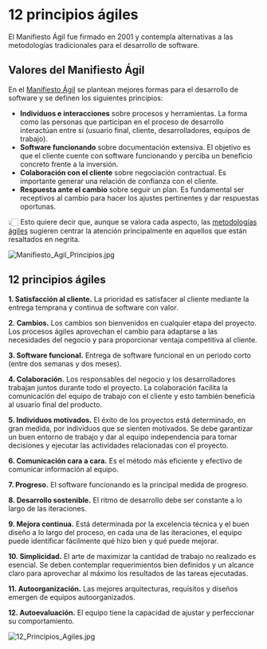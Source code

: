 ﻿# 12 principios ágiles

El Manifiesto Ágil fue firmado en 2001 y contempla alternativas a las metodologías tradicionales para el desarrollo de software.

## Valores del Manifiesto Ágil

En el  [Manifiesto Ágil](https://agilemanifesto.org/iso/es/manifesto.html)  se plantean mejores formas para el desarrollo de software y se definen los siguientes principios:

-   **Individuos e interacciones** sobre procesos y herramientas. La forma como las personas que participan en el proceso de desarrollo interactúan entre sí (usuario final, cliente, desarrolladores, equipos de trabajo).
-   **Software funcionando** sobre documentación extensiva. El objetivo es que el cliente cuente con software funcionando y perciba un beneficio concreto frente a la inversión.
-   **Colaboración con el cliente** sobre negociación contractual. Es importante generar una relación de confianza con el cliente.
-   **Respuesta ante el cambio** sobre seguir un plan. Es fundamental ser receptivos al cambio para hacer los ajustes pertinentes y dar respuestas oportunas.

👆🏻 Esto quiere decir que, aunque se valora cada aspecto, las  [metodologías ágiles](https://platzi.com/blog/amb-que-son-las-metodologias-agiles/)  sugieren centrar la atención principalmente en aquellos que están resaltados en negrita.

![Manifiesto_Agil_Principios.jpg](https://static.platzi.com/media/user_upload/Manifiesto_Agil_Principios-5ec71d27-368d-4bff-88f5-578354c929dc.jpg)

## **12 principios ágiles**

**1. Satisfacción al cliente.** La prioridad es satisfacer al cliente mediante la entrega temprana y continua de software con valor.

**2. Cambios.** Los cambios son bienvenidos en cualquier etapa del proyecto. Los procesos ágiles aprovechan el cambio para adaptarse a las necesidades del negocio y para proporcionar ventaja competitiva al cliente.

**3. Software funcional.** Entrega de software funcional en un periodo corto (entre dos semanas y dos meses).

**4. Colaboración.** Los responsables del negocio y los desarrolladores trabajan juntos durante todo el proyecto. La colaboración facilita la comunicación del equipo de trabajo con el cliente y esto también beneficia al usuario final del producto.

**5. Individuos motivados.** El éxito de los proyectos está determinado, en gran medida, por individuos que se sienten motivados. Se debe garantizar un buen entorno de trabajo y dar al equipo independencia para tomar decisiones y ejecutar las actividades relacionadas con el proyecto.

**6. Comunicación cara a cara.** Es el método más eficiente y efectivo de comunicar información al equipo.

**7. Progreso.** El software funcionando es la principal medida de progreso.

**8. Desarrollo sostenible.** El ritmo de desarrollo debe ser constante a lo largo de las iteraciones.

**9. Mejora continua.** Está determinada por la excelencia técnica y el buen diseño a lo largo del proceso, en cada una de las iteraciones, el equipo puede identificar fácilmente qué hizo bien y qué puede mejorar.

**10. Simplicidad.** El arte de maximizar la cantidad de trabajo no realizado es esencial. Se deben contemplar requerimientos bien definidos y un alcance claro para aprovechar al máximo los resultados de las tareas ejecutadas.

**11. Autoorganización.** Las mejores arquitecturas, requisitos y diseños emergen de equipos autoorganizados.

**12. Autoevaluación.** El equipo tiene la capacidad de ajustar y perfeccionar su comportamiento.

![12_Principios_Agiles.jpg](https://static.platzi.com/media/user_upload/12_Principios_Agiles-91107b77-6783-4b60-8072-1b8c1fc7171e.jpg)
